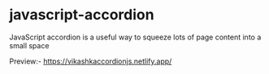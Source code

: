 # javascript-accordion
JavaScript accordion is a useful way to squeeze lots of page content into a small space

Preview:-  https://vikashkaccordionjs.netlify.app/
